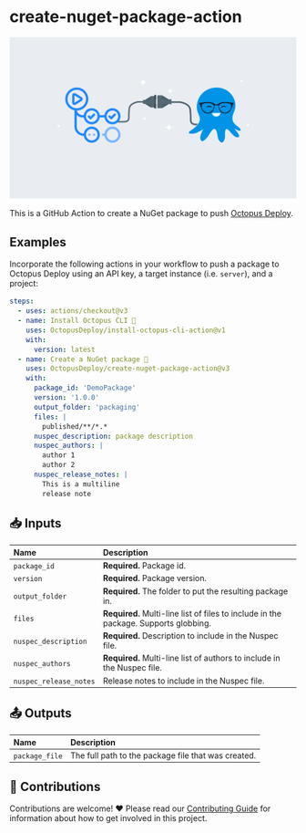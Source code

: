 # create-nuget-package-action

<img alt= "" src="https://github.com/OctopusDeploy/create-nuget-package-action/raw/main/assets/github-actions-octopus.png" />

This is a GitHub Action to create a NuGet package to push [Octopus Deploy](https://octopus.com/).

## Examples

Incorporate the following actions in your workflow to push a package to Octopus Deploy using an API key, a target instance (i.e. `server`), and a project:

```yml
steps:
  - uses: actions/checkout@v3
  - name: Install Octopus CLI 🐙
    uses: OctopusDeploy/install-octopus-cli-action@v1
    with:
      version: latest
  - name: Create a NuGet package 🐙
    uses: OctopusDeploy/create-nuget-package-action@v3
    with:
      package_id: 'DemoPackage'
      version: '1.0.0'
      output_folder: 'packaging'
      files: |
        published/**/*.*
      nuspec_description: package description
      nuspec_authors: |
        author 1
        author 2
      nuspec_release_notes: |
        This is a multiline
        release note
```

## 📥 Inputs

| Name                   | Description                                                                          |
| :--------------------- | :----------------------------------------------------------------------------------- |
| `package_id`           | **Required.** Package id.                                                            |
| `version`              | **Required.** Package version.                                                       |
| `output_folder`        | **Required.** The folder to put the resulting package in.                            |
| `files`                | **Required.** Multi-line list of files to include in the package. Supports globbing. |
| `nuspec_description`   | **Required.** Description to include in the Nuspec file.                             |
| `nuspec_authors`       | **Required.** Multi-line list of authors to include in the Nuspec file.              |
| `nuspec_release_notes` | Release notes to include in the Nuspec file.                                         |

## 📤 Outputs

| Name           | Description                                         |
| :------------- | :-------------------------------------------------- |
| `package_file` | The full path to the package file that was created. |

## 🤝 Contributions

Contributions are welcome! :heart: Please read our [Contributing Guide](CONTRIBUTING.md) for information about how to get involved in this project.
